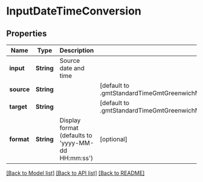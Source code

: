 # InputDateTimeConversion

## Properties
Name | Type | Description | Notes
------------ | ------------- | ------------- | -------------
**input** | **String** | Source date and time | 
**source** | **String** |  | [default to .gmtStandardTimeGmtGreenwichMeanTimeDublin,Edinburgh,Lisbon,London]
**target** | **String** |  | [default to .gmtStandardTimeGmtGreenwichMeanTimeDublin,Edinburgh,Lisbon,London]
**format** | **String** | Display format (defaults to &#39;yyyy-MM-dd HH:mm:ss&#39;) | [optional] 

[[Back to Model list]](../README.md#documentation-for-models) [[Back to API list]](../README.md#documentation-for-api-endpoints) [[Back to README]](../README.md)


